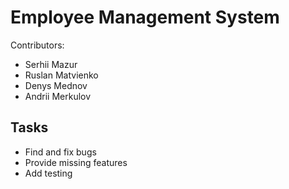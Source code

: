 # Employee Management System

Contributors:

- Serhii Mazur
- Ruslan Matvienko
- Denys Mednov
- Andrii Merkulov

## Tasks

- Find and fix bugs
- Provide missing features
- Add testing
